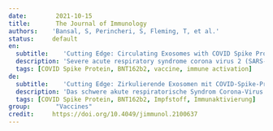 ```yaml
---
date:        2021-10-15
title:       The Journal of Immunology
authors:    'Bansal, S, Perincheri, S, Fleming, T, et al.'
status:     default
en:
  subtitle:    'Cutting Edge: Circulating Exosomes with COVID Spike Protein Are Induced by BNT162b2 (Pfizer–BioNTech) Vaccination prior to Development of Antibodies: A Novel Mechanism for Immune Activation by mRNA Vaccines'
  description: 'Severe acute respiratory syndrome corona virus 2 (SARS-CoV-2) causes severe acute respiratory syndrome. mRNA vaccines directed at the SARS-CoV-2 spike protein resulted in development of Abs and protective immunity. To determine the mechanism, we analyzed the kinetics of induction of circulating exosomes with SARS-CoV-2 spike protein and Ab following vaccination of healthy individuals. Results demonstrated induction of circulating exosomes expressing spike protein on day 14 after vaccination followed by Abs 14 d after the second dose. Exosomes with spike protein, Abs to SARS-CoV-2 spike, and T cells secreting IFN-γ and TNF-α increased following the booster dose. Transmission electron microscopy of exosomes also demonstrated spike protein Ags on their surface. Exosomes with spike protein and Abs decreased in parallel after four months. These results demonstrate an important role of circulating exosomes with spike protein for effective immunization following mRNA-based vaccination. This is further documented by induction of humoral and cellular immune responses in mice immunized with exosomes carrying spike protein.'
  tags: [COVID Spike Protein, BNT162b2, vaccine, immune activation]
de: 
  subtitle:    'Cutting Edge: Zirkulierende Exosomen mit COVID-Spike-Protein werden durch BNT162b2 (Pfizer-BioNTech)-Impfung vor der Entwicklung von Antikörpern induziert: Ein neuer Mechanismus zur Aktivierung des Immunsystems durch mRNA-Impfstoffe'
  description: 'Das schwere akute respiratorische Syndrom Corona-Virus 2 (SARS-CoV-2) verursacht ein schweres akutes respiratorisches Syndrom. mRNA-Impfstoffe, die auf das SARS-CoV-2-Spike-Protein gerichtet sind, führten zur Entwicklung von Abs und einer schützenden Immunität. Um den Mechanismus zu bestimmen, haben wir die Kinetik der Induktion von zirkulierenden Exosomen mit SARS-CoV-2-Spike-Protein und Ab nach der Impfung gesunder Personen analysiert. Die Ergebnisse zeigten, dass zirkulierende Exosomen, die Spike-Protein exprimieren, am Tag 14 nach der Impfung induziert werden, gefolgt von Ab 14 Tage nach der zweiten Dosis. Exosomen mit Spike-Protein, Abs gegen SARS-CoV-2-Spike und T-Zellen, die IFN-γ und TNF-α sezernieren, nahmen nach der Booster-Dosis zu. Die Transmissionselektronenmikroskopie der Exosomen zeigte auch Spike-Protein-Ag auf ihrer Oberfläche. Exosomen mit Spike-Protein und Abs nahmen nach vier Monaten parallel dazu ab. Diese Ergebnisse zeigen, dass zirkulierende Exosomen mit Spike-Protein eine wichtige Rolle für eine wirksame Immunisierung nach einer mRNA-basierten Impfung spielen. Dies wird auch durch die Induktion von humoralen und zellulären Immunantworten bei Mäusen belegt, die mit Exosomen mit Spike-Protein immunisiert wurden.'
  tags: [COVID Spike Protein, BNT162b2, Impfstoff, Immunaktivierung]
group:       "Vaccines"
credit:     https://doi.org/10.4049/jimmunol.2100637
---
```

<object data="{{ page.link }}" style='height:calc(100vh - 400px); width: 100%' type='application/pdf'></object>

